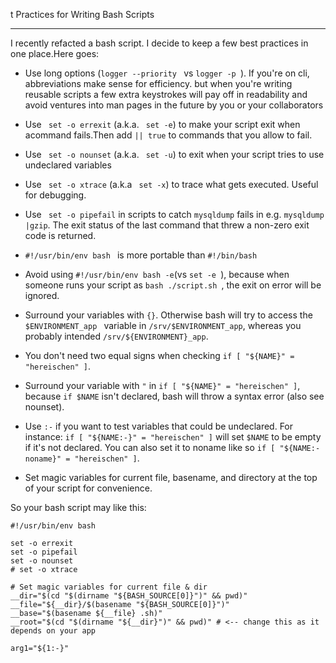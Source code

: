 t Practices for Writing Bash Scripts

------
I recently refacted a bash script. I decide to keep a few best practices in one place.Here goes:

* Use long options (```logger --priority ``` vs ```logger -p ```). If you're on cli, abbreviations make sense for efficiency. but when you're writing reusable scripts a few extra keystrokes will pay off in readability and avoid ventures into man pages in the future by you or your collaborators

* Use ``` set -o errexit``` (a.k.a. ``` set -e```) to make your script exit when acommand fails.Then add ```|| true``` to commands that you allow to fail.

* Use ``` set -o nounset``` (a.k.a. ``` set -u```) to exit when your script tries to use undeclared variables

* Use ``` set -o xtrace``` (a.k.a ``` set -x```) to trace what gets executed. Useful for debugging.

* Use ``` set -o pipefail``` in scripts to catch ``` mysqldump ``` fails in e.g. ``` mysqldump |gzip ```. The exit status of the last command that threw a non-zero exit code is returned.

* ```#!/usr/bin/env bash ``` is more portable than ``` #!/bin/bash ```

* Avoid using ``` #!/usr/bin/env bash -e ```(vs  ```set -e ```), because when someone runs your script as ```bash ./script.sh ```, the exit on error will be ignored.

* Surround your variables with ```{}```. Otherwise bash will try to access the ```$ENVIRONMENT_app ``` variable in ```/srv/$ENVIRONMENT_app```, whereas you probably intended ```/srv/${ENVIRONMENT}_app```.

* You don't need two equal signs when checking ```if [ "${NAME}" = "hereischen" ]```.

* Surround your variable with ```"``` in ```if [ "${NAME}" = "hereischen" ]```, because ```if $NAME``` isn't declared, bash will throw a syntax error (also see nounset).

* Use ```:-``` if you want to test variables that could be undeclared. For instance: ```if [ "${NAME:-}" = "hereischen" ]``` will set ```$NAME``` to be empty if it's not declared. You can also set it to noname like so ```if [ "${NAME:-noname}" = "hereischen" ]```.

* Set magic variables for current file, basename, and directory at the top of your script for convenience.

So your bash script may like this:
```shell
#!/usr/bin/env bash

set -o errexit
set -o pipefail
set -o nounset
# set -o xtrace

# Set magic variables for current file & dir
__dir="$(cd "$(dirname "${BASH_SOURCE[0]}")" && pwd)"
__file="${__dir}/$(basename "${BASH_SOURCE[0]}")"
__base="$(basename ${__file} .sh)"
__root="$(cd "$(dirname "${__dir}")" && pwd)" # <-- change this as it depends on your app

arg1="${1:-}"
```
